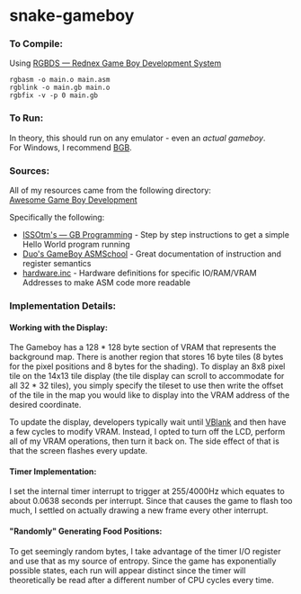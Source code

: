 # snake-gameboy

### To Compile:
  Using [RGBDS — Rednex Game Boy Development System](https://rednex.github.io/rgbds/)
  ```
  rgbasm -o main.o main.asm
  rgblink -o main.gb main.o
  rgbfix -v -p 0 main.gb
  ```
  
### To Run:
  In theory, this should run on any emulator - even an *actual gameboy*.  
  For Windows, I recommend [BGB](http://bgb.bircd.org/).  
  
### Sources:
All of my resources came from the following directory:  
[Awesome Game Boy Development](https://gbdev.github.io/list.html)  
  
Specifically the following:  
- [ISSOtm's — GB Programming](https://eldred.fr/gb-asm-tutorial) - Step by step instructions to get a simple Hello World program running
- [Duo's GameBoy ASMSchool](http://gameboy.mongenel.com/asmschool.html) - Great documentation of instruction and register semantics
- [hardware.inc](https://github.com/gbdev/hardware.inc) - Hardware definitions for specific IO/RAM/VRAM Addresses to make ASM code more readable

### Implementation Details:
#### Working with the Display:  
The Gameboy has a 128 * 128 byte section of VRAM that represents the background map. There is another region that stores 16 byte tiles (8 bytes for the pixel positions and 8 bytes for the shading). To display an 8x8 pixel tile on the 14x13 tile display (the tile display can scroll to accommodate for all 32 * 32 tiles), you simply specify the tileset to use then write the offset of the tile in the map you would like to display into the VRAM address of the desired coordinate.  
  
To update the display, developers typically wait until [VBlank](https://eldred.fr/gb-asm-tutorial/displaying.html) and then have a few cycles to modify VRAM. Instead, I opted to turn off the LCD, perform all of my VRAM operations, then turn it back on. The side effect of that is that the screen flashes every update.  

#### Timer Implementation:
I set the internal timer interrupt to trigger at 255/4000Hz which equates to about 0.0638 seconds per interrupt. Since that causes the game to flash too much, I settled on actually drawing a new frame every other interrupt. 

#### "Randomly" Generating Food Positions:
To get seemingly random bytes, I take advantage of the timer I/O register and use that as my source of entropy. Since the game has exponentially possible states, each run will appear distinct since the timer will theoretically be read after a different number of CPU cycles every time.
